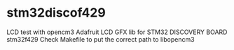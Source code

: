 # stm32discof429

LCD test with opencm3 Adafruit LCD GFX lib for STM32 DISCOVERY BOARD stm32f429
Check Makefile to put the correct path to libopencm3
